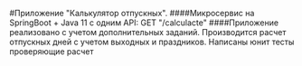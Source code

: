 #Приложение "Калькулятор отпускных".
####Микросервис на SpringBoot + Java 11 c одним API: GET "/calculacte"
####Приложение реализовано с учетом дополнительных заданий. Производится расчет отпускных дней с учетом выходных и праздников. Написаны юнит тесты проверяющие расчет